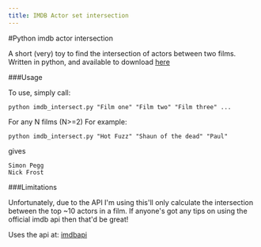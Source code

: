 ```yaml
---
title: IMDB Actor set intersection
---
```


#Python imdb actor intersection

A short (very) toy to find the intersection of actors between two films. Written in python, and available to download [here](imdb_intersect.py)

###Usage

To use, simply call:
	
	python imdb_intersect.py "Film one" "Film two" "Film three" ...

For any N films (N>=2)
For example:
	
	python imdb_intersect.py "Hot Fuzz" "Shaun of the dead" "Paul"

gives

	Simon Pegg
	Nick Frost

###Limitations

Unfortunately, due to the API I'm using this'll only calculate the intersection between the top ~10 actors in a film. If anyone's got any tips on using the official imdb api then that'd be great!

Uses the api at: [imdbapi](imdbapi.org)
